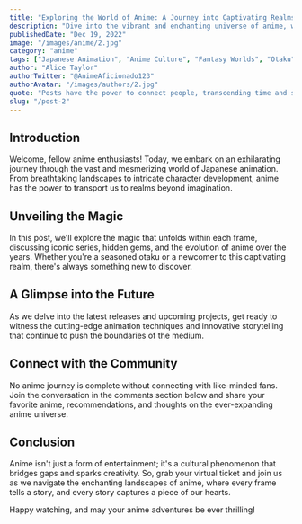 ```yaml
---
title: "Exploring the World of Anime: A Journey into Captivating Realms"
description: "Dive into the vibrant and enchanting universe of anime, where imagination knows no bounds and storytelling reaches new heights."
publishedDate: "Dec 19, 2022"
image: "/images/anime/2.jpg"
category: "anime"
tags: ["Japanese Animation", "Anime Culture", "Fantasy Worlds", "Otaku"]
author: "Alice Taylor"
authorTwitter: "@AnimeAficionado123"
authorAvatar: "/images/authors/2.jpg"
quote: "Posts have the power to connect people, transcending time and space."
slug: "/post-2"
---
```


## Introduction

Welcome, fellow anime enthusiasts! Today, we embark on an exhilarating journey through the vast and mesmerizing world of Japanese animation. From breathtaking landscapes to intricate character development, anime has the power to transport us to realms beyond imagination.

## Unveiling the Magic

In this post, we'll explore the magic that unfolds within each frame, discussing iconic series, hidden gems, and the evolution of anime over the years. Whether you're a seasoned otaku or a newcomer to this captivating realm, there's always something new to discover.

## A Glimpse into the Future

As we delve into the latest releases and upcoming projects, get ready to witness the cutting-edge animation techniques and innovative storytelling that continue to push the boundaries of the medium.

## Connect with the Community

No anime journey is complete without connecting with like-minded fans. Join the conversation in the comments section below and share your favorite anime, recommendations, and thoughts on the ever-expanding anime universe.

## Conclusion

Anime isn't just a form of entertainment; it's a cultural phenomenon that bridges gaps and sparks creativity. So, grab your virtual ticket and join us as we navigate the enchanting landscapes of anime, where every frame tells a story, and every story captures a piece of our hearts.

Happy watching, and may your anime adventures be ever thrilling!
